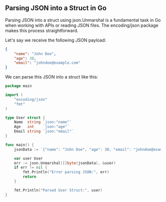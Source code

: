 ## Parsing JSON into a Struct in Go
Parsing JSON into a struct using json.Unmarshal is a fundamental task in Go when working with APIs or reading JSON files. The encoding/json package makes this process straightforward.

Let's say we receive the following JSON payload:
```json
{
    "name": "John Doe",
    "age": 30,
    "email": "johndoe@example.com"
}

```
We can parse this JSON into a struct like this:
```go
package main

import (
	"encoding/json"
	"fmt"
)

type User struct {
	Name  string `json:"name"`
	Age   int    `json:"age"`
	Email string `json:"email"`
}

func main() {
	jsonData := `{"name": "John Doe", "age": 30, "email": "johndoe@example.com"}`

	var user User
	err := json.Unmarshal([]byte(jsonData), &user)
	if err != nil {
		fmt.Println("Error parsing JSON:", err)
		return
	}

	fmt.Println("Parsed User Struct:", user)
}

```
